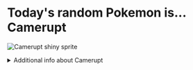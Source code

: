 # Today's random Pokemon is... Camerupt

![Camerupt shiny sprite](https://raw.githubusercontent.com/PokeAPI/sprites/master/sprites/pokemon/shiny/323.png)

<details>
<summary>Additional info about Camerupt</summary>

| srpite type | image |
|------|------|
| back_default | ![Camerupt back_default sprite](https://raw.githubusercontent.com/PokeAPI/sprites/master/sprites/pokemon/back/323.png) |
| back_female | ![Camerupt back_female sprite](https://raw.githubusercontent.com/PokeAPI/sprites/master/sprites/pokemon/back/female/323.png) |
| back_shiny | ![Camerupt back_shiny sprite](https://raw.githubusercontent.com/PokeAPI/sprites/master/sprites/pokemon/back/shiny/323.png) |
| back_shiny_female | ![Camerupt back_shiny_female sprite](https://raw.githubusercontent.com/PokeAPI/sprites/master/sprites/pokemon/back/shiny/female/323.png) |
| front_default | ![Camerupt front_default sprite](https://raw.githubusercontent.com/PokeAPI/sprites/master/sprites/pokemon/323.png) |
| front_female | ![Camerupt front_female sprite](https://raw.githubusercontent.com/PokeAPI/sprites/master/sprites/pokemon/female/323.png) |
| front_shiny_female | ![Camerupt front_shiny_female sprite](https://raw.githubusercontent.com/PokeAPI/sprites/master/sprites/pokemon/shiny/female/323.png) | </details>